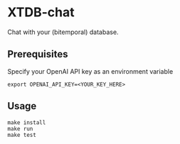 # XTDB-chat

Chat with your (bitemporal) database.

## Prerequisites

Specify your OpenAI API key as an environment variable

```
export OPENAI_API_KEY=<YOUR_KEY_HERE>
```

## Usage

```
make install
make run
make test
```

